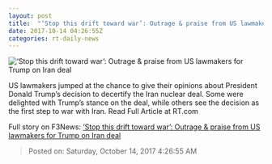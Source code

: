 ```yaml
---
layout: post
title:  "‘Stop this drift toward war’: Outrage & praise from US lawmakers for Trump on Iran deal"
date: 2017-10-14 04:26:55Z
categories: rt-daily-news
---
```


![‘Stop this drift toward war’: Outrage & praise from US lawmakers for Trump on Iran deal](https://cdni.rt.com/files/2017.10/article/59e13cd2fc7e93f1648b4567.jpg)

US lawmakers jumped at the chance to give their opinions about President Donald Trump’s decision to decertify the Iran nuclear deal. Some were delighted with Trump’s stance on the deal, while others see the decision as the first step to war with Iran. Read Full Article at RT.com


Full story on F3News: [‘Stop this drift toward war’: Outrage & praise from US lawmakers for Trump on Iran deal](http://www.f3nws.com/n/DhjDG)

> Posted on: Saturday, October 14, 2017 4:26:55 AM
